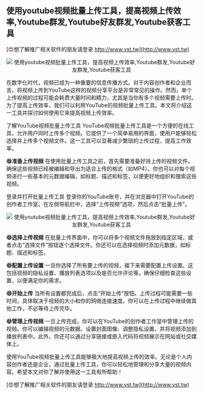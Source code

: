 ## **使用youtube视频批量上传工具，提高视频上传效率,Youtube群发,Youtube好友群发,Youtube获客工具**

[😍想了解推广相关软件的朋友请登录 http://www.vst.tw](http://www.vst.tw)

 <center><img src="https://vst.tw/MP4/tuiguang/png/6.png" alt="使用youtube视频批量上传工具，提高视频上传效率,Youtube群发,Youtube好友群发,Youtube获客工具"></center>

在数字化时代，视频已成为一种重要的信息传播方式。对于内容创作者和企业而言，将视频上传到YouTube这样的视频分享平台是非常常见的操作。然而，单个上传视频的过程可能会耗费大量时间和精力，尤其是当你有多个视频需要上传时。为了提高上传效率，我们可以利用YouTube的视频批量上传工具。本文将介绍这一工具并探讨如何使用它来提高视频上传效率。

了解YouTube视频批量上传工具
YouTube视频批量上传工具是一个方便的在线工具，允许用户同时上传多个视频。它提供了一个简单易用的界面，使用户能够轻松选择并上传多个视频文件。这一工具可以显著减少繁琐的上传过程，提高工作效率。

**😄准备上传视频**
在使用批量上传工具之前，首先需要准备好待上传的视频文件。确保这些视频已经被编辑和导出为适合上传的格式（如MP4）。你也可以对每个视频进行一些基本的元数据编辑，如标题、描述和标签，以便更好地组织和搜索这些视频。

登录并打开批量上传工具
登录你的YouTube账号，并在浏览器中打开YouTube的创作者工作室。在左侧导航栏中，选择“上传视频”选项，然后点击“批量上传”。

 <center><img src="https://vst.tw/MP4/tuiguang/png/8.png" alt="使用youtube视频批量上传工具，提高视频上传效率,Youtube群发,Youtube好友群发,Youtube获客工具"></center>

**😄选择上传视频**
在批量上传界面中，你可以将多个视频文件拖放到指定区域，或者点击“选择文件”按钮逐个选择文件。你还可以在选择视频时添加元数据，如标题、描述和标签。

**😄配置上传设置**
一旦你选择了所有要上传的视频，接下来需要配置上传设置。这包括视频的隐私设置、播放列表选项以及是否允许评论等。确保仔细检查这些设置，以便满足你的需求。

**😄开始上传**
当所有设置都完成后，点击“开始上传”按钮。上传过程可能需要一些时间，具体取决于视频的大小和你的网络连接速度。你可以在上传过程中继续做其他工作，不必等待上传完毕。

**😄管理上传视频**
一旦上传完成，你可以在YouTube的创作者工作室中管理上传的视频。你可以编辑视频的元数据、设置封面图像、调整隐私设置，并将视频添加到播放列表中。此外，你还可以通过分享链接或嵌入代码将视频展示在网站或社交媒体上。

使用YouTube视频批量上传工具能够极大地提高视频上传的效率。无论是个人内容创作者还是企业，通过批量上传工具，你可以轻松地管理和分享大量的视频内容。希望本文对你了解并使用这一工具有所帮助！

[😍想了解推广相关软件的朋友请登录 http://www.vst.tw](http://www.vst.tw)



